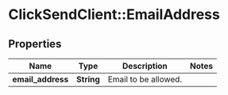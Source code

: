 # ClickSendClient::EmailAddress

## Properties
Name | Type | Description | Notes
------------ | ------------- | ------------- | -------------
**email_address** | **String** | Email to be allowed. | 


